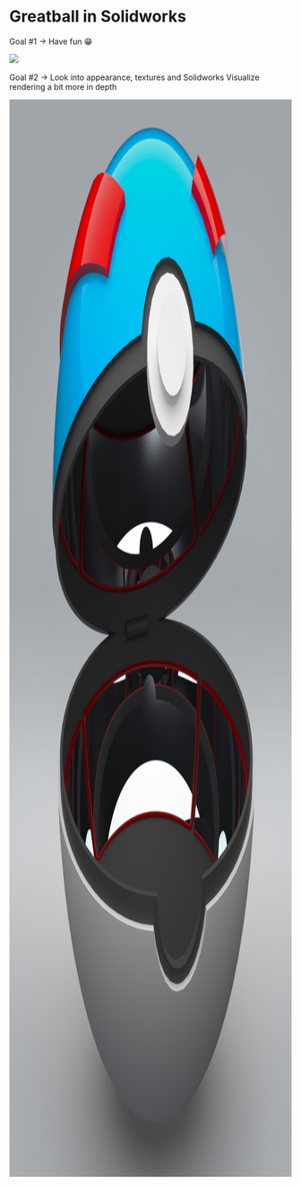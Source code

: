 # Greatball in Solidworks

Goal #1 -> Have fun 😁

<img src="https://github.com/mgrzb451/solidworks-greatball/blob/main/greatball-vid1.gif" height=360>

Goal #2 -> Look into appearance, textures and Solidworks Visualize rendering a bit more in depth

<img src="https://github.com/mgrzb451/solidworks-greatball/blob/main/render-open.jpg" height=1920>
